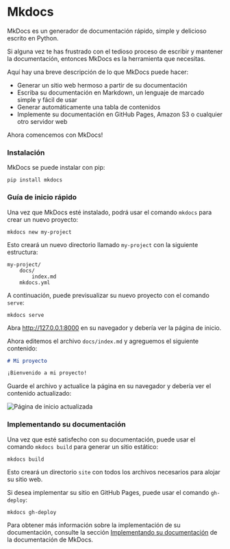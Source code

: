 # Mkdocs

MkDocs es un generador de documentación rápido, simple y delicioso escrito en Python.

Si alguna vez te has frustrado con el tedioso proceso de escribir y mantener la documentación, entonces MkDocs es la herramienta que necesitas.

Aquí hay una breve descripción de lo que MkDocs puede hacer:

- Generar un sitio web hermoso a partir de su documentación
- Escriba su documentación en Markdown, un lenguaje de marcado simple y fácil de usar
- Generar automáticamente una tabla de contenidos
- Implemente su documentación en GitHub Pages, Amazon S3 o cualquier otro servidor web

Ahora comencemos con MkDocs!

### Instalación

MkDocs se puede instalar con pip:

```
pip install mkdocs
```

### Guía de inicio rápido

Una vez que MkDocs esté instalado, podrá usar el comando `mkdocs` para crear un nuevo proyecto:

```
mkdocs new my-project
```

Esto creará un nuevo directorio llamado `my-project` con la siguiente estructura:

```
my-project/
    docs/
        index.md
    mkdocs.yml
```

A continuación, puede previsualizar su nuevo proyecto con el comando `serve`:

```
mkdocs serve
```

Abra http://127.0.0.1:8000 en su navegador y debería ver la página de inicio.

Ahora editemos el archivo `docs/index.md` y agreguemos el siguiente contenido:

```markdown
# Mi proyecto

¡Bienvenido a mi proyecto!
```

Guarde el archivo y actualice la página en su navegador y debería ver el contenido actualizado:

![Página de inicio actualizada](https://raw.githubusercontent.com/mkdocs/mkdocs/master/docs/images/mkdocs-updated-home-page.png)

### Implementando su documentación

Una vez que esté satisfecho con su documentación, puede usar el comando `mkdocs build` para generar un sitio estático:

```
mkdocs build
```

Esto creará un directorio `site` con todos los archivos necesarios para alojar su sitio web.

Si desea implementar su sitio en GitHub Pages, puede usar el comando `gh-deploy`:

```
mkdocs gh-deploy
```

Para obtener más información sobre la implementación de su documentación, consulte la sección [Implementando su documentación](http://www.mkdocs.org/user-guide/deploying-your-docs/) de la documentación de MkDocs.